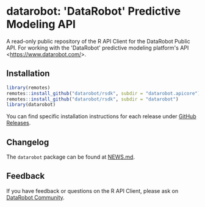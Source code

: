# datarobot: 'DataRobot' Predictive Modeling API

A read-only public repository of the R API Client for the DataRobot Public API. For working with the 'DataRobot' predictive modeling platform's API &lt;https://www.datarobot.com/&gt;.

## Installation

```R
library(remotes)
remotes::install_github("datarobot/rsdk", subdir = "datarobot.apicore")
remotes::install_github("datarobot/rsdk", subdir = "datarobot")
library(datarobot)
```

You can find specific installation instructions for each release under [GitHub Releases](https://github.com/datarobot/rsdk/releases).

## Changelog

The `datarobot` package can be found at [NEWS.md](datarobot/NEWS.md).

## Feedback

If you have feedback or questions on the R API Client, please ask on [DataRobot Community](https://community.datarobot.com/).
